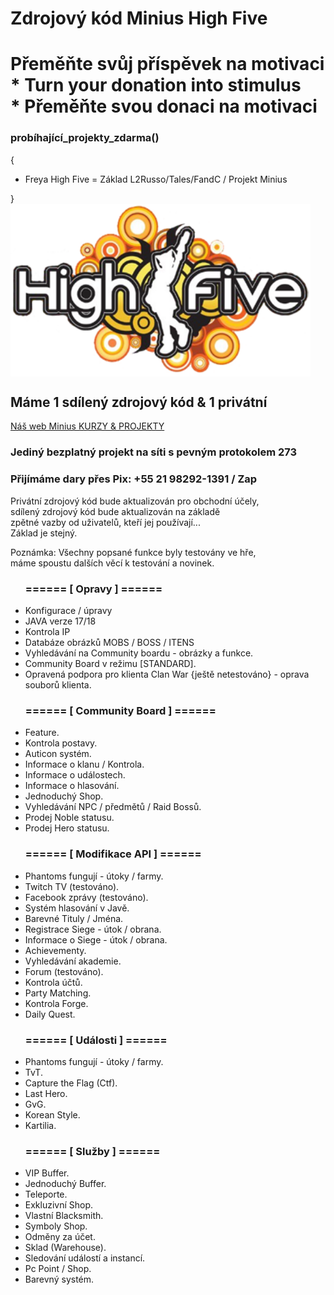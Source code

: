 <h1>Zdrojový kód Minius High Five</h1>

<div>
  <h1>Přeměňte svůj příspěvek na motivaci <br>  
  * Turn your donation into stimulus <br>   
  * Přeměňte svou donaci na motivaci</h1>
    <h3>probíhající_projekty_zdarma()</h3>
    {
    <ul>
    <li>Freya High Five = Základ L2Russo/Tales/FandC / Projekt Minius </li>
    </ul>
     }    
</div>
  
<img align="center" alt="Programátor" height="276" width="480" src="https://github.com/terrygomes/Projeto_H5_Custon/blob/Projeto-Emprego/logoh5.png">
<h2>Máme 1 sdílený zdrojový kód & 1 privátní</h2>

<a href="https://l2minius.com/" alt="Web Minius" >Náš web Minius KURZY & PROJEKTY </a>

<h3>Jediný bezplatný projekt na síti s pevným protokolem 273</h3>
<h3>Přijímáme dary přes Pix: +55 21 98292-1391 / Zap</h3>
<p>
 Privátní zdrojový kód bude aktualizován pro obchodní účely, <br>
 sdílený zdrojový kód bude aktualizován na základě <br>
 zpětné vazby od uživatelů, kteří jej používají... <br>
 Základ je stejný.
</p>

<p>Poznámka: Všechny popsané funkce byly testovány ve hře, <br>
máme spoustu dalších věcí k testování a novinek.
</p>
<ul>
<h3>======   [ Opravy ] ======</h3>  
<li>Konfigurace / úpravy</li>
<li>JAVA verze 17/18</li>
<li>Kontrola IP</li>
<li>Databáze obrázků MOBS / BOSS / ITENS</li>
<li>Vyhledávání na Community boardu - obrázky a funkce.</li>
<li>Community Board v režimu [STANDARD].</li>
<li>Opravená podpora pro klienta Clan War {ještě netestováno} - oprava souborů klienta.</li>
</ul>

<ul>
<h3>======   [ Community Board ] ======</h3>  
<li>Feature.</li>
<li>Kontrola postavy.</li>
<li>Auticon systém.</li>
<li>Informace o klanu / Kontrola.</li>
<li>Informace o událostech.</li>
<li>Informace o hlasování.</li>
<li>Jednoduchý Shop.</li>
<li>Vyhledávání NPC / předmětů / Raid Bossů.</li>
<li>Prodej Noble statusu.</li>
<li>Prodej Hero statusu.</li>
</ul>

<ul>
<h3>======   [ Modifikace API ] ======</h3>  
<li>Phantoms fungují - útoky / farmy.</li>
<li>Twitch TV (testováno).</li>
<li>Facebook zprávy (testováno).</li>
<li>Systém hlasování v Javě.</li>
<li>Barevné Tituly / Jména.</li>
<li>Registrace Siege - útok / obrana.</li>
<li>Informace o Siege - útok / obrana.</li>
<li>Achievementy.</li>
<li>Vyhledávání akademie.</li>
<li>Forum (testováno).</li>
<li>Kontrola účtů.</li>
<li>Party Matching.</li>
<li>Kontrola Forge.</li>
<li>Daily Quest.</li>
</ul>

<ul>
<h3>======   [ Události ] ======</h3>  
<li>Phantoms fungují - útoky / farmy.</li>
<li>TvT.</li>
<li>Capture the Flag (Ctf).</li>
<li>Last Hero.</li>
<li>GvG.</li>
<li>Korean Style.</li>
<li>Kartilia.</li>
</ul>

<ul>
<h3>======   [ Služby ] ======</h3>  
<li>VIP Buffer.</li>
<li>Jednoduchý Buffer.</li>
<li>Teleporte.</li>
<li>Exkluzivní Shop.</li>
<li>Vlastní Blacksmith.</li>
<li>Symboly Shop.</li>
<li>Odměny za účet.</li>
<li>Sklad (Warehouse).</li>
<li>Sledování událostí a instancí.</li>
<li>Pc Point / Shop.</li>
<li>Barevný systém.</li>
</ul>
